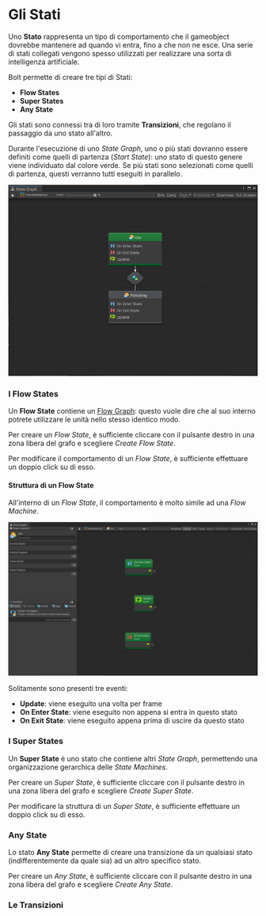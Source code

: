 # Gli Stati

Uno **Stato** rappresenta un tipo di comportamento che il gameobject dovrebbe mantenere ad quando vi entra, fino a che non ne esce. Una serie di stati collegati vengono spesso utilizzati per realizzare una sorta di intelligenza artificiale.

Bolt permette di creare tre tipi di Stati:

* **Flow States**
* **Super States**
* **Any State**

Gli stati sono connessi tra di loro tramite **Transizioni**, che regolano il passaggio da uno stato all'altro.

Durante l'esecuzione di uno _State Graph_, uno o più stati dovranno essere definiti come quelli di partenza \(_Start State_\): uno stato di questo genere viene individuato dal colore verde. Se più stati sono selezionati come quelli di partenza, questi verranno tutti eseguiti in parallelo.

![Uno State Graph con due stati \(uno contrassegnato come Start State\) ed una transizione.](../.gitbook/assets/state-graph%20%281%29.png)

### I Flow States

Un **Flow State** contiene un [Flow Graph](../i-flow-graph-1/): questo vuole dire che al suo interno potrete utilizzare le unità nello stesso identico modo.

Per creare un _Flow State_, è sufficiente cliccare con il pulsante  destro in una zona libera del grafo e scegliere _Create Flow State_.

Per modificare il comportamento di un _Flow State_, è sufficiente effettuare un doppio click su di esso.

#### Struttura di un Flow State

All'interno di un _Flow State_, il comportamento è molto simile ad una _Flow Machine_.

![](../.gitbook/assets/state-graph.png)

Solitamente sono presenti tre eventi:

* **Update**: viene eseguito una volta per frame
* **On Enter State**: viene eseguito non appena si entra in questo stato
* **On Exit State**: viene eseguito appena prima di uscire da questo stato

### I Super States

Un **Super State** è uno stato che contiene altri _State Graph_, permettendo una organizzazione gerarchica delle _State Machines_.

Per creare un _Super State_, è sufficiente cliccare con il pulsante  destro in una zona libera del grafo e scegliere _Create Super State_.

Per modificare la struttura di un _Super State_, è sufficiente effettuare un doppio click su di esso.

### Any State

Lo stato **Any State** permette di creare una transizione da un qualsiasi stato \(indifferentemente da quale sia\) ad un altro specifico stato.

Per creare un _Any State_, è sufficiente cliccare con il pulsante  destro in una zona libera del grafo e scegliere _Create Any State_.

### Le Transizioni



